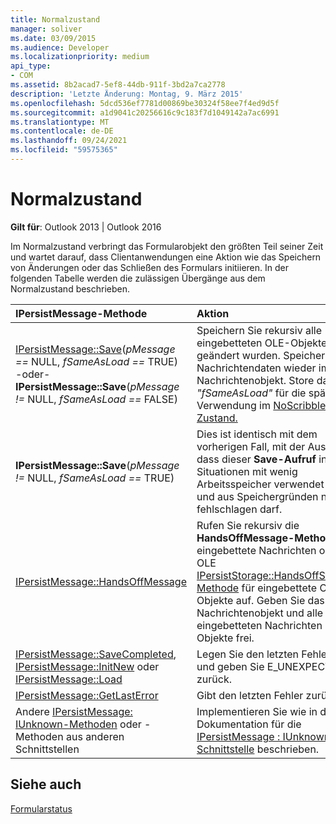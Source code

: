 ```yaml
---
title: Normalzustand
manager: soliver
ms.date: 03/09/2015
ms.audience: Developer
ms.localizationpriority: medium
api_type:
- COM
ms.assetid: 8b2acad7-5ef8-44db-911f-3bd2a7ca2778
description: 'Letzte Änderung: Montag, 9. März 2015'
ms.openlocfilehash: 5dcd536ef7781d00869be30324f58ee7f4ed9d5f
ms.sourcegitcommit: a1d9041c20256616c9c183f7d1049142a7ac6991
ms.translationtype: MT
ms.contentlocale: de-DE
ms.lasthandoff: 09/24/2021
ms.locfileid: "59575365"
---
```

# <a name="normal-state"></a>Normalzustand

  
  
**Gilt für**: Outlook 2013 | Outlook 2016 
  
Im Normalzustand verbringt das Formularobjekt den größten Teil seiner Zeit und wartet darauf, dass Clientanwendungen eine Aktion wie das Speichern von Änderungen oder das Schließen des Formulars initiieren. In der folgenden Tabelle werden die zulässigen Übergänge aus dem Normalzustand beschrieben.
  
|**IPersistMessage-Methode**|**Aktion**|**Neuer Zustand**|
|:-----|:-----|:-----|
|[IPersistMessage::Save](ipersistmessage-save.md)(_pMessage ==_ NULL,  _fSameAsLoad ==_ TRUE)  <br/> -oder-  <br/> **IPersistMessage::Save**(_pMessage !=_ NULL,  _fSameAsLoad ==_ FALSE)  <br/> |Speichern Sie rekursiv alle eingebetteten OLE-Objekte, die geändert wurden. Speichern Sie Nachrichtendaten wieder im Nachrichtenobjekt. Store das _Flag "fSameAsLoad"_ für die spätere Verwendung im [NoScribble-Zustand.](noscribble-state.md)  <br/> |NoScribble  <br/> |
|**IPersistMessage::Save**(_pMessage !=_ NULL,  _fSameAsLoad ==_ TRUE)  <br/> |Dies ist identisch mit dem vorherigen Fall, mit der Ausnahme, dass dieser **Save-Aufruf** in Situationen mit wenig Arbeitsspeicher verwendet wird und aus Speichergründen nicht fehlschlagen darf.  <br/> |NoScribble  <br/> |
|[IPersistMessage::HandsOffMessage](ipersistmessage-handsoffmessage.md) <br/> |Rufen Sie rekursiv die **HandsOffMessage-Methode** für eingebettete Nachrichten oder die OLE [IPersistStorage::HandsOffStorage-Methode](https://msdn.microsoft.com/library/1e5ef26f-d8e7-4fa6-bfc4-19dace35314d%28Office.15%29.aspx) für eingebettete OLE-Objekte auf. Geben Sie das Nachrichtenobjekt und alle eingebetteten Nachrichten oder Objekte frei.  <br/> |[HandsOffFromNormal](handsofffromnormal-state.md) <br/> |
|[IPersistMessage::SaveCompleted](ipersistmessage-savecompleted.md), [IPersistMessage::InitNew](ipersistmessage-initnew.md) oder [IPersistMessage::Load](ipersistmessage-load.md) <br/> |Legen Sie den letzten Fehler fest, und geben Sie E_UNEXPECTED zurück.  <br/> |Standard  <br/> |
|[IPersistMessage::GetLastError](ipersistmessage-getlasterror.md) <br/> |Gibt den letzten Fehler zurück.  <br/> |Standard  <br/> |
|Andere [IPersistMessage: IUnknown-Methoden](ipersistmessageiunknown.md) oder -Methoden aus anderen Schnittstellen  <br/> |Implementieren Sie wie in der Dokumentation für die [IPersistMessage : IUnknown-Schnittstelle](ipersistmessageiunknown.md) beschrieben.  <br/> |Standard  <br/> |
   
## <a name="see-also"></a>Siehe auch



[Formularstatus](form-states.md)

